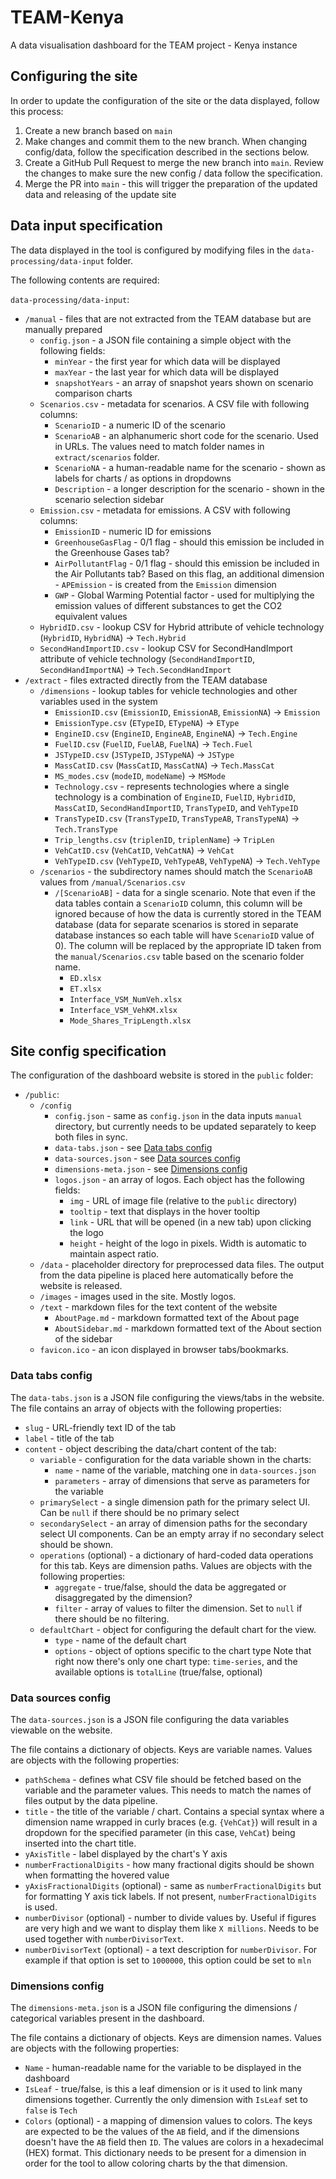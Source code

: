 # TEAM-Kenya

A data visualisation dashboard for the TEAM project - Kenya instance

## Configuring the site

In order to update the configuration of the site or the data displayed, follow this process:

1. Create a new branch based on `main`
2. Make changes and commit them to the new branch. When changing config/data, follow the specification described in the sections below.
3. Create a GitHub Pull Request to merge the new branch into `main`. Review the changes to make sure the new config / data follow the specification.
4. Merge the PR into `main` - this will trigger the preparation of the updated data and releasing of the update site

## Data input specification

The data displayed in the tool is configured by modifying files in the `data-processing/data-input` folder.

The following contents are required:

`data-processing/data-input`:

- `/manual` - files that are not extracted from the TEAM database but are manually prepared
  - `config.json` - a JSON file containing a simple object with the following fields:
    - `minYear` - the first year for which data will be displayed
    - `maxYear` - the last year for which data will be displayed
    - `snapshotYears` - an array of snapshot years shown on scenario comparison charts
  - `Scenarios.csv` - metadata for scenarios. A CSV file with following columns:
    - `ScenarioID` - a numeric ID of the scenario
    - `ScenarioAB` - an alphanumeric short code for the scenario. Used in URLs. The values need to match folder names in `extract/scenarios` folder.
    - `ScenarioNA` - a human-readable name for the scenario - shown as labels for charts / as options in dropdowns
    - `Description` - a longer description for the scenario - shown in the scenario selection sidebar
  - `Emission.csv` - metadata for emissions. A CSV with following columns:
    - `EmissionID` - numeric ID for emissions
    - `GreenhouseGasFlag` - 0/1 flag - should this emission be included in the Greenhouse Gases tab?
    - `AirPollutantFlag` - 0/1 flag - should this emission be included in the Air Pollutants tab? Based on this flag, an additional dimension - `APEmission` - is created from the `Emission` dimension
    - `GWP` - Global Warming Potential factor - used for multiplying the emission values of different substances to get the CO2 equivalent values
  - `HybridID.csv` - lookup CSV for Hybrid attribute of vehicle technology (`HybridID`, `HybridNA`) -> `Tech.Hybrid`
  - `SecondHandImportID.csv` - lookup CSV for SecondHandImport attribute of vehicle technology (`SecondHandImportID`, `SecondHandImportNA`) -> `Tech.SecondHandImport`
- `/extract` - files extracted directly from the TEAM database
  - `/dimensions` - lookup tables for vehicle technologies and other variables used in the system
    - `EmissionID.csv` (`EmissionID`, `EmissionAB`, `EmissionNA`) -> `Emission`
    - `EmissionType.csv` (`ETypeID`, `ETypeNA`) -> `EType`
    - `EngineID.csv` (`EngineID`, `EngineAB`, `EngineNA`) -> `Tech.Engine`
    - `FuelID.csv` (`FuelID`, `FuelAB`, `FuelNA`) -> `Tech.Fuel`
    - `JSTypeID.csv` (`JSTypeID`, `JSTypeNA`) -> `JSType`
    - `MassCatID.csv` (`MassCatID`, `MassCatNA`) -> `Tech.MassCat`
    - `MS_modes.csv` (`modeID`, `modeName`) -> `MSMode`
    - `Technology.csv` - represents technologies where a single technology is a combination of `EngineID`, `FuelID`, `HybridID`, `MassCatID`, `SecondHandImportID`, `TransTypeID`, and `VehTypeID`
    - `TransTypeID.csv` (`TransTypeID`, `TransTypeAB`, `TransTypeNA`) -> `Tech.TransType`
    - `Trip_lengths.csv` (`triplenID`, `triplenName`) -> `TripLen`
    - `VehCatID.csv` (`VehCatID`, `VehCatNA`) -> `VehCat`
    - `VehTypeID.csv` (`VehTypeID`, `VehTypeAB`, `VehTypeNA`) -> `Tech.VehType`
  - `/scenarios` - the subdirectory names should match the `ScenarioAB` values from `/manual/Scenarios.csv`
    - `/[ScenarioAB]` - data for a single scenario. Note that even if the data tables contain a `ScenarioID` column, this column will be ignored because of how the data is currently stored in the TEAM database (data for separate scenarios is stored in separate database instances so each table will have `ScenarioID` value of 0). The column will be replaced by the appropriate ID taken from the `manual/Scenarios.csv` table based on the scenario folder name.
      - `ED.xlsx`
      - `ET.xlsx`
      - `Interface_VSM_NumVeh.xlsx`
      - `Interface_VSM_VehKM.xlsx`
      - `Mode_Shares_TripLength.xlsx`

## Site config specification

The configuration of the dashboard website is stored in the `public` folder:

- `/public`:
  - `/config`
    - `config.json` - same as `config.json` in the data inputs `manual` directory, but currently needs to be updated separately to keep both files in sync.
    - `data-tabs.json` - see [Data tabs config](#data-tabs-config)
    - `data-sources.json` - see [Data sources config](#data-sources-config)
    - `dimensions-meta.json` - see [Dimensions config](#dimensions-config)
    - `logos.json` - an array of logos. Each object has the following fields:
      - `img` - URL of image file (relative to the `public` directory)
      - `tooltip` - text that displays in the hover tooltip
      - `link` - URL that will be opened (in a new tab) upon clicking the logo
      - `height` - height of the logo in pixels. Width is automatic to maintain aspect ratio.
  - `/data` - placeholder directory for preprocessed data files. The output from the data pipeline is placed here automatically before the website is released.
  - `/images` - images used in the site. Mostly logos.
  - `/text` - markdown files for the text content of the website
    - `AboutPage.md` - markdown formatted text of the About page
    - `AboutSidebar.md` - markdown formatted text of the About section of the sidebar
  - `favicon.ico` - an icon displayed in browser tabs/bookmarks.

### Data tabs config

The `data-tabs.json` is a JSON file configuring the views/tabs in the website.
The file contains an array of objects with the following properties:

- `slug` - URL-friendly text ID of the tab
- `label` - title of the tab
- `content` - object describing the data/chart content of the tab:
  - `variable` - configuration for the data variable shown in the charts:
    - `name` - name of the variable, matching one in `data-sources.json`
    - `parameters` - array of dimensions that serve as parameters for the variable
  - `primarySelect` - a single dimension path for the primary select UI. Can be `null` if there should be no primary select
  - `secondarySelect` - an array of dimension paths for the secondary select UI components. Can be an empty array if no secondary select should be shown.
  - `operations` (optional) - a dictionary of hard-coded data operations for this tab. Keys are dimension paths. Values are objects with the following properties:
    - `aggregate` - true/false, should the data be aggregated or disaggregated by the dimension?
    - `filter` - array of values to filter the dimension. Set to `null` if there should be no filtering.
  - `defaultChart` - object for configuring the default chart for the view.
    - `type` - name of the default chart
    - `options` - object of options specific to the chart type
      Note that right now there's only one chart type: `time-series`, and the available options is `totalLine` (true/false, optional)

### Data sources config

The `data-sources.json` is a JSON file configuring the data variables viewable on the website.

The file contains a dictionary of objects. Keys are variable names. Values are objects with the following properties:

- `pathSchema` - defines what CSV file should be fetched based on the variable and the parameter values. This needs to match the names of files output by the data pipeline.
- `title` - the title of the variable / chart. Contains a special syntax where a dimension name wrapped in curly braces (e.g. `{VehCat}`) will result in a dropdown for the specified parameter (in this case, `VehCat`) being inserted into the chart title.
- `yAxisTitle` - label displayed by the chart's Y axis
- `numberFractionalDigits` - how many fractional digits should be shown when formatting the hovered value
- `yAxisFractionalDigits` (optional) - same as `numberFractionalDigits` but for formatting Y axis tick labels. If not present, `numberFractionalDigits` is used.
- `numberDivisor` (optional) - number to divide values by. Useful if figures are very high and we want to display them like `X millions`. Needs to be used together with `numberDivisorText`.
- `numberDivisorText` (optional) - a text description for `numberDivisor`. For example if that option is set to `1000000`, this option could be set to `mln`

### Dimensions config

The `dimensions-meta.json` is a JSON file configuring the dimensions / categorical variables present in the dashboard.

The file contains a dictionary of objects. Keys are dimension names. Values are objects with the following properties:

- `Name` - human-readable name for the variable to be displayed in the dashboard
- `IsLeaf` - true/false, is this a leaf dimension or is it used to link many dimensions together. Currently the only dimension with `IsLeaf` set to `false` is `Tech`
- `Colors` (optional) - a mapping of dimension values to colors. The keys are expected to be the values of the `AB` field, and if the dimensions doesn't have the `AB` field then `ID`. The values are colors in a hexadecimal (HEX) format. This dictionary needs to be present for a dimension in order for the tool to allow coloring charts by the that dimension.
